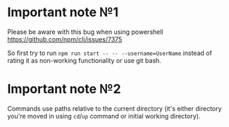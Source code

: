 # Important note №1

Please be aware with this bug when using powershell https://github.com/npm/cli/issues/7375

So first try to run `npm run start -- -- --username=UserName` instead of rating it as non-working functionality or use git bash.

# Important note №2

Commands use paths relative to the current directory (it's either directory you're moved in using `cd`/`up` command or initial working directory).
